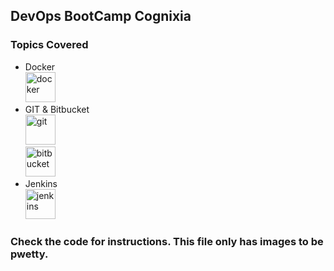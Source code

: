 ## DevOps BootCamp Cognixia 
### Topics Covered
- Docker<br>
  <img width="48" height="48" src="https://img.icons8.com/fluency/48/docker.png" alt="docker"/><br>
- GIT & Bitbucket<br>
  <img width="48" height="48" src="https://img.icons8.com/color/48/git.png" alt="git"/><br>
  <img width="48" height="48" src="https://img.icons8.com/color/48/bitbucket.png" alt="bitbucket"/><br>
- Jenkins<br>
  <img width="48" height="48" src="https://img.icons8.com/color/48/jenkins.png" alt="jenkins"/><br>

### Check the code for instructions. This file only has images to be pwetty.
